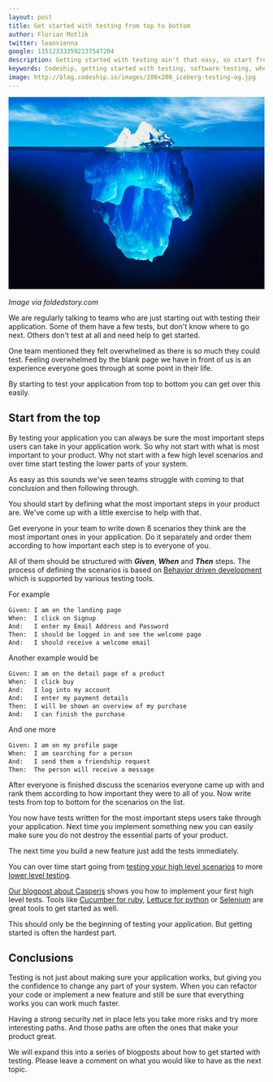 ```yaml
---
layout: post
title: Get started with testing from top to bottom
author: Florian Motlik
twitter: leanvienna
google: 115123333592137547204
description: Getting started with testing ain't that easy, so start from the top, not bottom
keywords: Codeship, getting started with testing, software testing, where to begin with software testing, TDD, test driven development, how to start with TDD, how to start with software testing, intro to tdd, tutorial software testing, testing in the cloud, hosted testing
image: http://blog.codeship.io/images/200x200_iceberg-testing-og.jpg
---
```

![Iceberg top to bottom](/images/top-to-bottom-testing/iceberg-top-down-testing.jpg)

*Image via foldedstory.com*

We are regularly talking to teams who are just starting out with testing
their application. Some of them have a few tests, but don't know where
to go next. Others don't test at all and need help to get started.

One team mentioned they felt overwhelmed as
there is so much they could test. Feeling overwhelmed by the blank page
we have in front of us is an experience everyone goes through at some
point in their life.

By starting to test your application from top to bottom you can get over
this easily.

## Start from the top

By testing your application you can always be sure the most important steps
users can take in your application work. So why not start with what is
most important to your product. Why not start with a few high level
scenarios and over time start testing the lower parts of your system.

As easy as this sounds we've seen teams struggle with coming to that
conclusion and then following through.

You should start by defining what the most important steps in your product are.
We've come up with a little exercise to help with that.

Get everyone in your team to write down 8 scenarios they think
are the most important ones in your application. Do it
separately and order them according to how important each step is to
everyone of you.

All of them should be
structured with ***Given***, ***When*** and ***Then*** steps.
The process of defining the scenarios is based on [Behavior driven
development](http://en.wikipedia.org/wiki/Behavior-driven_development)
which is supported by various testing tools.

For example

    Given: I am on the landing page
    When:  I click on Signup
    And:   I enter my Email Address and Password
    Then:  I should be logged in and see the welcome page
    And:   I should receive a welcome email

Another example would be

    Given: I am on the detail page of a product
    When:  I click buy
    And:   I log into my account
    And:   I enter my payment details
    Then:  I will be shown an overview of my purchase
    And:   I can finish the purchase

And one more

    Given: I am on my profile page
    When:  I am searching for a person
    And:   I send them a friendship request
    Then:  The person will receive a message

After everyone is finished discuss the scenarios everyone came up with and
rank them according to how important they were to all of you. Now write
tests from top to bottom for the scenarios on the list.

You now have tests written for the most important steps users take
through your application. Next time you implement something new you can
easily make sure you do not destroy the essential parts of your product.

The next time you build a new feature just add the tests immediately.

You can over time start going from [testing your high level scenarios](http://en.wikipedia.org/wiki/Behavior-driven_development) to
more [lower level testing](http://en.wikipedia.org/wiki/Unit_testing).

[Our blogpost about
Casperjs](http://blog.codeship.io/2013/03/07/Smoke-Testing-with-Casperjs.html) shows you
how to implement your first high level tests. Tools like [Cucumber for
ruby](http://cukes.info/), [Lettuce for python](https://github.com/gabrielfalcao/lettuce)
or [Selenium](http://docs.seleniumhq.org/) are great tools to get
started as well.

This should only be the beginning of testing your application. But
getting started is often the hardest part.

## Conclusions
Testing is not just about making sure your application works, but
giving you the confidence to change any part of your system. When you
can refactor your code or implement a new feature and still be sure that
everything works you can work much faster.

Having a strong security net in place lets you take more risks and
try more interesting paths. And those paths are often the ones that
make your product great.

We will expand this into a series of blogposts about how to get started
with testing. Please leave a comment on what you would like to have as
the next topic.
